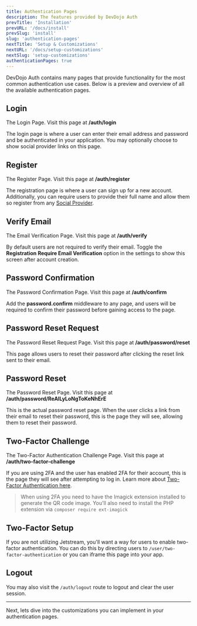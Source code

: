 ```yaml
---
title: Authentication Pages
description: The features provided by DevDojo Auth
prevTitle: 'Installation'
prevURL: '/docs/install'
prevSlug: 'install'
slug: 'authentication-pages'
nextTitle: 'Setup & Customizations'
nextURL: '/docs/setup-customizations'
nextSlug: 'setup-customizations'
authenticationPages: true
---
```


DevDojo Auth contains many pages that provide functionality for the most common authentication use cases. Below is a preview and overview of all the available authentication pages.

## Login

The Login Page. Visit this page at **/auth/login**

<include src="docs/auth-page-image.html" page="login"></include><div class="p-5 border rounded-b-lg text-zinc-300 bg-zinc-900 border-zinc-700">
    The login page is where a user can enter their email address and password and be authenticated in your application. You may optionally choose to show social provider links on this page.
</div>

## Register

The Register Page. Visit this page at **/auth/register**

<include src="docs/auth-page-image.html" page="register"></include><div class="p-5 border rounded-b-lg text-zinc-300 bg-zinc-900 border-zinc-700">The registration page is where a user can sign up for a new account. Additionally, you can require users to provide their full name and allow them so register from any <a href="{ url('/docs/config/social-providers') }">Social Provider</a>.
</div>

## Verify Email

The Email Verification Page. Visit this page at **/auth/verify**

<include src="docs/auth-page-image.html" page="verify"></include><div class="p-5 border rounded-b-lg text-zinc-300 bg-zinc-900 border-zinc-700">By default users are not required to verify their email. Toggle the <strong>Registration Require Email Verification</strong> option in the settings to show this screen after account creation.</div>

## Password Confirmation

The Password Confirmation Page. Visit this page at **/auth/confirm**

<include src="docs/auth-page-image.html" page="confirm"></include><div class="p-5 border rounded-b-lg text-zinc-300 bg-zinc-900 border-zinc-700">Add the <strong>password.confirm</strong> middleware to any page, and users will be required to confirm their password before gaining access to the page.</div>

## Password Reset Request

The Password Reset Request Page. Visit this page at **/auth/password/reset**

<include src="docs/auth-page-image.html" page="password-reset-request"></include><div class="p-5 border rounded-b-lg text-zinc-300 bg-zinc-900 border-zinc-700">This page allows users to reset their password after clicking the reset link sent to their email.</div>

## Password Reset

The Password Reset Page. Visit this page at **/auth/password/ReAlLyLoNgToKeNhErE**

<include src="docs/auth-page-image.html" page="password-reset"></include><div class="p-5 border rounded-b-lg text-zinc-300 bg-zinc-900 border-zinc-700">This is the actual password reset page. When the user clicks a link from their email to reset their password, this is the page they will see, allowing them to reset their password.</div>

## Two-Factor Challenge

The Two-Factor Authentication Challenge Page. Visit this page at **/auth/two-factor-challenge**

<include src="docs/auth-page-image.html" page="two-factor"></include><div class="p-5 border rounded-b-lg text-zinc-300 bg-zinc-900 border-zinc-700">If you are using 2FA and the user has enabled 2FA for their account, this is the page they will see after attempting to log in. Learn more about <a href="{ url('/docs/config/two-factor-auth') }">Two-Factor Authentication here</a>.</div>

> When using 2FA you need to have the Imagick extension installed to generate the QR code image. You'll also need to install the PHP extension via `composer require ext-imagick`

## Two-Factor Setup

If you are not utilizing Jetstream, you'll want a way for users to enable two-factor authentication. You can do this by directing users to `/user/two-factor-authentication` or you can iframe this page into your app.

## Logout

You may also visit the `/auth/logout` route to logout and clear the user session.

---

Next, lets dive into the customizations you can implement in your authentication pages.